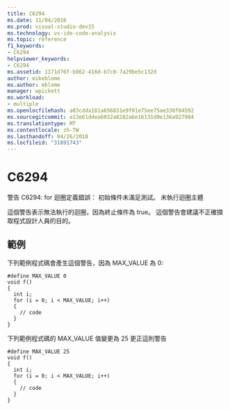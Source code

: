 ```yaml
---
title: C6294
ms.date: 11/04/2016
ms.prod: visual-studio-dev15
ms.technology: vs-ide-code-analysis
ms.topic: reference
f1_keywords:
- C6294
helpviewer_keywords:
- C6294
ms.assetid: 1171d76f-b862-416d-b7c0-7a29be5c132d
author: mikeblome
ms.author: mblome
manager: wpickett
ms.workload:
- multiple
ms.openlocfilehash: a03cdda161a656831e9f01e75ee75ae338f04592
ms.sourcegitcommit: e13e61ddea6032a8282abe16131d9e136a927984
ms.translationtype: MT
ms.contentlocale: zh-TW
ms.lasthandoff: 04/26/2018
ms.locfileid: "31891743"
---
```

# <a name="c6294"></a>C6294
警告 C6294: for 迴圈定義錯誤： 初始條件未滿足測試。 未執行迴圈主體

 這個警告表示無法執行的迴圈，因為終止條件為 true。 這個警告會建議不正確擷取程式設計人員的目的。

## <a name="example"></a>範例
 下列範例程式碼會產生這個警告，因為 MAX_VALUE 為 0:

```
#define MAX_VALUE 0
void f()
{
  int i;
  for (i = 0; i < MAX_VALUE; i++)
  {
    // code
  }
}
```

 下列範例程式碼的 MAX_VALUE 值變更為 25 更正這則警告

```
#define MAX_VALUE 25
void f()
{
  int i;
  for (i = 0; i < MAX_VALUE; i++)
  {
    // code
  }
}
```